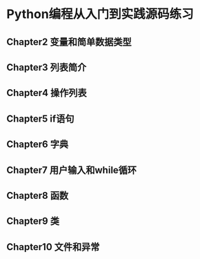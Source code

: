 # Python编程从入门到实践源码练习


## Chapter2  变量和简单数据类型

## Chapter3 列表简介

## Chapter4 操作列表

## Chapter5 if语句

## Chapter6 字典

## Chapter7 用户输入和while循环

## Chapter8 函数

## Chapter9 类

## Chapter10 文件和异常